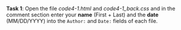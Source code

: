 **Task 1**: Open the file _code4-1.html_ and _code4-1_back.css_ and in the comment section enter your **name** (First + Last) and the **date** (MM/DD/YYYY) into the `Author:` and `Date:` fields of each file.
